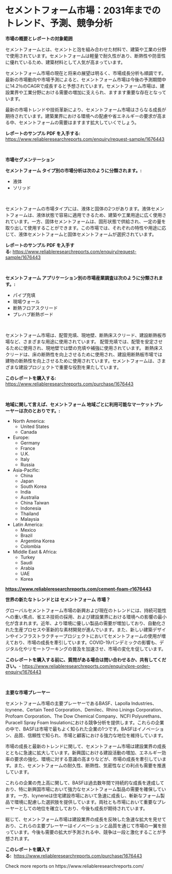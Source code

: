 <p><h1>セメントフォーム市場：2031年までのトレンド、予測、競争分析</h1></p><p><strong>市場の概要とレポートの対象範囲</strong></p>
<p><p>セメントフォームとは、セメントと泡を組み合わせた材料で、建築や工業の分野で使用されています。セメントフォームは軽量で耐久性があり、断熱性や防音性に優れているため、建築材料として人気が高まっています。</p><p>セメントフォーム市場の現在と将来の展望は明るく、市場成長分析も順調です。最新の市場動向や市場予測によると、セメントフォーム市場は今後の予測期間中に14.2％のCAGRで成長すると予想されています。セメントフォーム市場は、建設業界や工業分野における需要の増加に支えられ、ますます重要な存在となっています。</p><p>最新の市場トレンドや技術革新により、セメントフォーム市場はさらなる成長が期待されています。建築業界における環境への配慮や省エネルギーの要求が高まる中、セメントフォームの需要はますます拡大していくでしょう。</p></p>
<p><strong>レポートのサンプル PDF を入手する:</strong> <a href="https://www.reliableresearchreports.com/enquiry/request-sample/1676443">https://www.reliableresearchreports.com/enquiry/request-sample/1676443</a></p>
<p>&nbsp;</p>
<p><strong>市場セグメンテーション</strong></p>
<p><strong>セメントフォーム タイプ別の市場分析は次のように分類されます。:</strong></p>
<p><ul><li>液体</li><li>ソリッド</li></ul></p>
<p>&nbsp;</p>
<p><p>セメントフォームの市場タイプには、液体と固体の2つがあります。液体セメントフォームは、液体状態で容易に適用できるため、建築や工業用途に広く使用されています。一方、固体セメントフォームは、固形状態で供給され、一定の量を取り出して使用することができます。この市場では、それぞれの特性や用途に応じて、液体セメントフォームと固体セメントフォームが選択されています。</p></p>
<p><strong>レポートのサンプル PDF を入手する:</strong>&nbsp;<a href="https://www.reliableresearchreports.com/enquiry/request-sample/1676443">https://www.reliableresearchreports.com/enquiry/request-sample/1676443</a></p>
<p>&nbsp;</p>
<p><strong> セメントフォーム アプリケーション別の市場産業調査は次のように分類されます。:</strong></p>
<p><ul><li>パイプ充填</li><li>現場ウォール</li><li>断熱フロアスクリード</li><li>プレハブ断熱ボード</li></ul></p>
<p>&nbsp;</p>
<p><p>セメントフォーム市場は、配管充填、現地壁、断熱床スクリード、建設断熱板市場など、さまざまな用途に使用されています。 配管充填では、配管を安定させるために使用され、現地壁では壁の充填や補強に使用されています。 断熱床スクリードは、床の断熱性を向上させるために使用され、建設用断熱板市場では建物の断熱性を向上させるために使用されています。セメントフォームは、さまざまな建設プロジェクトで重要な役割を果たしています。</p></p>
<p><strong>このレポートを購入する:</strong>&nbsp; <a href="https://www.reliableresearchreports.com/purchase/1676443">https://www.reliableresearchreports.com/purchase/1676443</a></p>
<p>&nbsp;</p>
<p><strong>地域に関して言えば、セメントフォーム 地域ごとに利用可能なマーケットプレーヤーは次のとおりです。:</strong></p>
<p><ul>
    <li>
        North America:
        <ul>
            <li>United States</li>
            <li>Canada</li>
        </ul>
    </li>
    <li>
        Europe:
        <ul>
            <li>Germany</li>
            <li>France</li>
            <li>U.K.</li>
            <li>Italy</li>
            <li>Russia</li>
        </ul>
    </li>
    <li>
        Asia-Pacific:
        <ul>
            <li>China</li>
            <li>Japan</li>
            <li>South Korea</li>
            <li>India</li>
            <li>Australia</li>
            <li>China Taiwan</li>
            <li>Indonesia</li>
            <li>Thailand</li>
            <li>Malaysia</li>
        </ul>
    </li>
    <li>
        Latin America:
        <ul>
            <li>Mexico</li>
            <li>Brazil</li>
            <li>Argentina Korea</li>
            <li>Colombia</li>
        </ul>
    </li>
    <li>
        Middle East & Africa:
        <ul>
            <li>Turkey</li>
            <li>Saudi</li>
            <li>Arabia</li>
            <li>UAE</li>
            <li>Korea</li>
        </ul>
    </li>
    </ul></p>
<p><strong><a href="https://www.reliableresearchreports.com/cement-foam-r1676443">https://www.reliableresearchreports.com/cement-foam-r1676443</a></strong>&nbsp;</p>
<p><strong>世界の新たなトレンドとは セメントフォーム 市場？</strong></p>
<p><p>グローバルセメントフォーム市場の新興および現在のトレンドには、持続可能性への重い焦点、省エネ技術の採用、および建設業界における環境への影響の最小化が含まれます。近年、より環境に優しい製品の需要が増加しており、自動化された生産プロセスや革新的な素材開発が進んでいます。また、新しい建築デザインやインフラストラクチャープロジェクトにおいてセメントフォームの使用が増えており、市場の成長を牽引しています。COVID-19パンデミックの影響も、デジタル化やリモートワーキングの普及を加速させ、市場の変化を促しています。</p></p>
<p><strong>このレポートを購入する前に、質問がある場合は問い合わせるか、共有してください。</strong>- <a href="https://www.reliableresearchreports.com/enquiry/pre-order-enquiry/1676443">https://www.reliableresearchreports.com/enquiry/pre-order-enquiry/1676443</a></p>
<p>&nbsp;</p>
<p><strong>主要な市場プレーヤー</strong></p>
<p><p>セメントフォーム市場の主要プレーヤーであるBASF、Lapolla Industries、Icynene、Certain Teed Corporation、Demilec、Rhino Linings Corporation、Profoam Corporation、The Dow Chemical Company、NCFI Polyurethans、Puracell Spray Foam Insulationにおける競争分析を提供します。これらの企業の中で、BASFは市場で最もよく知られた企業の1つです。BASFはイノベーション、品質、信頼性で知られ、市場と顧客における強力な地位を維持しています。</p><p>市場の成長と最新のトレンドに関して、セメントフォーム市場は建設業界の成長とともに急速に拡大しています。新興国における建設活動の増加、エネルギー効率の要求の強化、環境に対する意識の高まりなどが、市場の成長を牽引しています。また、セメントフォームの耐久性、断熱性、気密性などの利点も需要を推進しています。</p><p>これらの企業の売上高に関して、BASFは過去数年間で持続的な成長を達成しており、特に新興国市場において強力なセメントフォーム製品の需要を確保しています。一方、Icyneneは住宅建設市場において急速に成長し、斬新なフォーム製品で環境に配慮した選択肢を提供しています。両社とも市場において重要なプレーヤーとしての地位を確立しており、今後も成長が期待されています。</p><p>総じて、セメントフォーム市場は建設業界の成長を反映した急速な拡大を見せており、これらの主要プレーヤーはイノベーションと品質を通じて市場の一翼を担っています。今後も需要の拡大が予測される中、競争は一段と激化することが予想されます。</p></p>
<p><strong>このレポートを購入する:</strong>&nbsp;&nbsp;<a href="https://www.reliableresearchreports.com/purchase/1676443">https://www.reliableresearchreports.com/purchase/1676443</a></p>
<p>Check more reports on https://www.reliableresearchreports.com/</p>